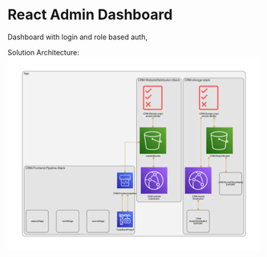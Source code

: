 # React Admin Dashboard

Dashboard with login and role based auth,


Solution Architecture:
![Screenshot](CDK/diagram.png)